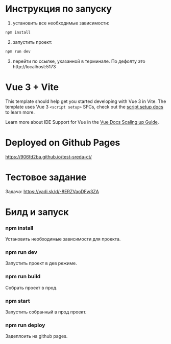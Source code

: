 # Инструкция по запуску

1) установить все необходимые зависимости:

```bash
npm install
```

2) запустить проект:

```bash
npm run dev
```

3) перейти по ссылке, указанной в терминале. По дефолту это http://localhost:5173

# Vue 3 + Vite

This template should help get you started developing with Vue 3 in Vite. The template uses Vue 3 `<script setup>` SFCs, check out the [script setup docs](https://v3.vuejs.org/api/sfc-script-setup.html#sfc-script-setup) to learn more.

Learn more about IDE Support for Vue in the [Vue Docs Scaling up Guide](https://vuejs.org/guide/scaling-up/tooling.html#ide-support).

# Deployed on Github Pages
https://906fd2ba.github.io/test-sreda-ct/

# Тестовое задание
Задача: https://yadi.sk/d/-8ERZVaoDFw3ZA

# Билд и запуск

### npm install
Установить необходимые зависимости для проекта.

### npm run dev
Запустить проект в дев режиме.

### npm run build
Собрать проект в прод.

### npm start
Запустить собранный в прод проект.

### npm run deploy
Задеплоить на github pages.
